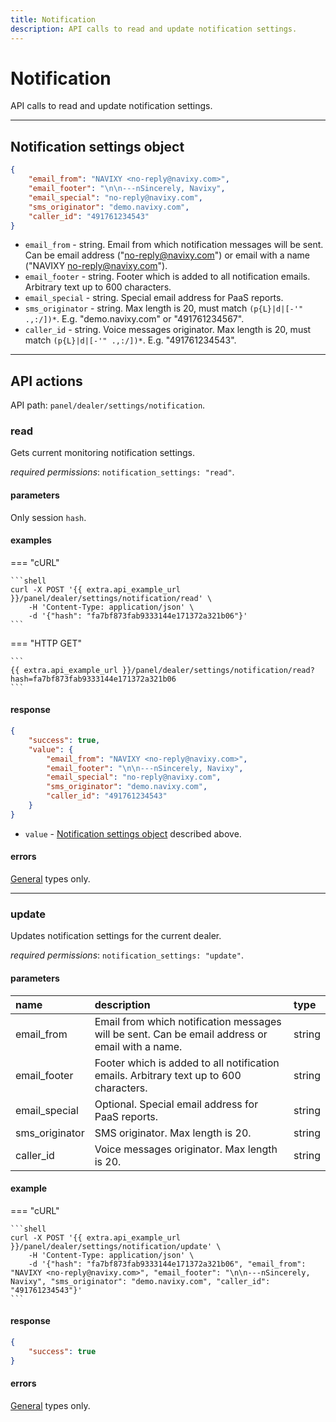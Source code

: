 ```yaml
---
title: Notification
description: API calls to read and update notification settings. 
---
```


# Notification

API calls to read and update notification settings.

***

## Notification settings object

```json
{
    "email_from": "NAVIXY <no-reply@navixy.com>", 
    "email_footer": "\n\n---nSincerely, Navixy",
    "email_special": "no-reply@navixy.com",
    "sms_originator": "demo.navixy.com",
    "caller_id": "491761234543"
}
```

* `email_from` - string. Email from which notification messages will be sent. Can be email address ("no-reply@navixy.com") or email with a name ("NAVIXY <no-reply@navixy.com>").
* `email_footer` - string. Footer which is added to all notification emails. Arbitrary text up to 600 characters.
* `email_special` - string. Special email address for PaaS reports.
* `sms_originator` - string. Max length is 20, must match `(p{L}|d|[-'" .,:/])*`. E.g. "demo.navixy.com" or "491761234567".
* `caller_id` - string. Voice messages originator. Max length is 20, must match `(p{L}|d|[-'" .,:/])*`. E.g. "491761234543".

***

## API actions

API path: `panel/dealer/settings/notification`.

### read

Gets current monitoring notification settings.

*required permissions*: `notification_settings: "read"`.

#### parameters

Only session `hash`.

#### examples

=== "cURL"

    ```shell
    curl -X POST '{{ extra.api_example_url }}/panel/dealer/settings/notification/read' \
        -H 'Content-Type: application/json' \
        -d '{"hash": "fa7bf873fab9333144e171372a321b06"}'
    ```

=== "HTTP GET"

    ```
    {{ extra.api_example_url }}/panel/dealer/settings/notification/read?hash=fa7bf873fab9333144e171372a321b06
    ```

#### response

```json
{
    "success": true, 
    "value": {
        "email_from": "NAVIXY <no-reply@navixy.com>", 
        "email_footer": "\n\n---nSincerely, Navixy",
        "email_special": "no-reply@navixy.com",
        "sms_originator": "demo.navixy.com",
        "caller_id": "491761234543"
    }
}
``` 

* `value` - [Notification settings object](#notification-settings-object) described above.

#### errors

[General](../../../../backend-api/getting-started.md#error-codes) types only.

***

### update

Updates notification settings for the current dealer. 

*required permissions*: `notification_settings: "update"`.

#### parameters
 
| name | description | type|
| :------ | :------ | :----- |
| email_from | Email from which notification messages will be sent. Can be email address or email with a name. | string |
| email_footer | Footer which is added to all notification emails. Arbitrary text up to 600 characters. | string |
| email_special | Optional. Special email address for PaaS reports. | string |
| sms_originator | SMS originator. Max length is 20. | string |
| caller_id | Voice messages originator. Max length is 20. | string |

#### example

=== "cURL"

    ```shell
    curl -X POST '{{ extra.api_example_url }}/panel/dealer/settings/notification/update' \
        -H 'Content-Type: application/json' \
        -d '{"hash": "fa7bf873fab9333144e171372a321b06", "email_from": "NAVIXY <no-reply@navixy.com>", "email_footer": "\n\n---nSincerely, Navixy", "sms_originator": "demo.navixy.com", "caller_id": "491761234543"}'
    ```

#### response

```json
{
    "success": true
}
```

#### errors
 
[General](../../../../backend-api/getting-started.md#error-codes) types only.